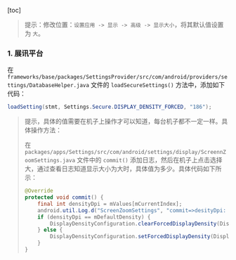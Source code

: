[toc]

> 提示：修改位置：`设置应用 -> 显示 -> 高级 -> 显示大小`，将其默认值设置为 `大`。

### 1. 展讯平台

在 `frameworks/base/packages/SettingsProvider/src/com/android/providers/settings/DatabaseHelper.java` 文件的 `loadSecureSettings()` 方法中，添加如下代码：

```java
loadSetting(stmt, Settings.Secure.DISPLAY_DENSITY_FORCED, "186");
```

> 提示，具体的值需要在机子上操作才可以知道，每台机子都不一定一样。具体操作方法：
>
> 在 `packages/apps/Settings/src/com/android/settings/display/ScreennZoomSettings.java` 文件中的 `commit()` 添加日志，然后在机子上点击选择大，通过查看日志知道显示大小为大时，具体值为多少。具体代码如下所示：
>
> ```java
> @Override
> protected void commit() {
>     final int densityDpi = mValues[mCurrentIndex];
>     android.util.Log.d("ScreenZoomSettings", "commit=>desityDpi: " + densityDpi);
>     if (densityDpi == mDefaultDensity) {
>         DisplayDensityConfiguration.clearForcedDisplayDensity(Display.DEFAULT_DISPLAY);
>     } else {
>         DisplayDensityConfiguration.setForcedDisplayDensity(Display.DEFAULT_DISPLAY, densityDpi);
>     }
> }
> ```
>
> 